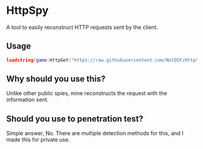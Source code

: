 # HttpSpy
A tool to easily reconstruct HTTP requests sent by the client.

## Usage
```lua
loadstring(game:HttpGet("https://raw.githubusercontent.com/NotDSF/HttpSpy/main/new.lua"))();
```

## Why should you use this?
Unlike other public spies, mine reconstructs the request with the information sent.

## Should you use to penetration test?
Simple answer, No. There are multiple detection methods for this, and I made this for private use.
